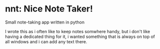 # nnt: Nice Note Taker!
Small note-taking app written in python

I wrote this as i often like to keep notes somwhere handy, but i don't like having a dedicated thing for it, i wanted something that is always on top of all windows and i can add any text there. 

